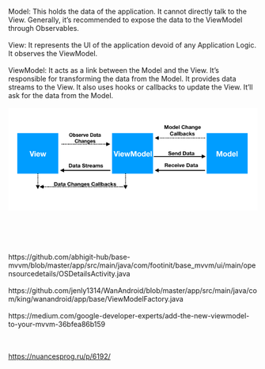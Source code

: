 Model: This holds the data of the application. It cannot directly talk to the View. Generally, it’s recommended to expose the data to the ViewModel through Observables. <br/> <br/>
View: It represents the UI of the application devoid of any Application Logic. It observes the ViewModel. <br/> <br/>
ViewModel: It acts as a link between the Model and the View. It’s responsible for transforming the data from the Model. It provides data streams to the View. It also uses hooks or callbacks to update the View. It’ll ask for the data from the Model. <br/> <br/>
![ScreenShot](https://github.com/tulya54/Android/blob/master/MVVM/mvvm.png)

<br/>
<br/>
<br/>
<br/>
https://github.com/abhigit-hub/base-mvvm/blob/master/app/src/main/java/com/footinit/base_mvvm/ui/main/opensourcedetails/OSDetailsActivity.java <br/>
<br/>
https://github.com/jenly1314/WanAndroid/blob/master/app/src/main/java/com/king/wanandroid/app/base/ViewModelFactory.java <br/>
<br/>
https://medium.com/google-developer-experts/add-the-new-viewmodel-to-your-mvvm-36bfea86b159 <br/>
<br/>
<br/>

https://nuancesprog.ru/p/6192/
